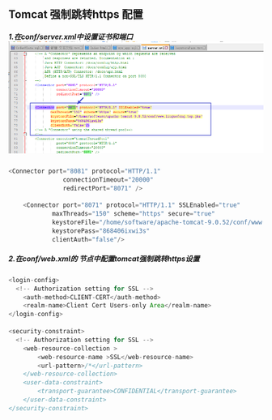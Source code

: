 ## Tomcat 强制跳转https 配置

##### 1.在conf/server.xml中设置证书和端口![](../../assets/1659272794440.png)

```java
<Connector port="8081" protocol="HTTP/1.1"
               connectionTimeout="20000"
               redirectPort="8071" />
    
	<Connector port="8071" protocol="HTTP/1.1" SSLEnabled="true"
			maxThreads="150" scheme="https" secure="true"
			keystoreFile="/home/software/apache-tomcat-9.0.52/conf/www.liuguofeng.top.jks" 
			keystorePass="868406ixwi3s"
			clientAuth="false"/>
```

##### 2.在conf/web.xml的</web-app> 节点中配置tomcat强制跳转https设置

```java
<login-config>
  <!-- Authorization setting for SSL -->
	<auth-method>CLIENT-CERT</auth-method>
 	<realm-name>Client Cert Users-only Area</realm-name>
</login-config>

<security-constraint>
  <!-- Authorization setting for SSL -->
	<web-resource-collection >
		<web-resource-name >SSL</web-resource-name>
		<url-pattern>/*</url-pattern>
	</web-resource-collection>
	<user-data-constraint>
		<transport-guarantee>CONFIDENTIAL</transport-guarantee>
	</user-data-constraint>
</security-constraint>
```

